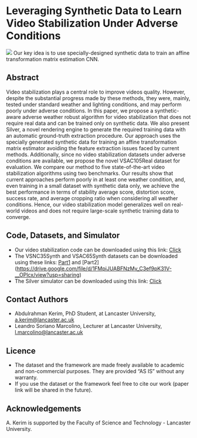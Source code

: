 # Leveraging Synthetic Data to Learn Video Stabilization Under Adverse Conditions


<img src='https://github.com/A-Kerim/Leveraging-Synthetic-Data-to-Learn-Video-Stabilization-Under-Adverse-Conditions/blob/3b137bb787e74e5a81e377918b96559e4a3c1130/imgs/introduction.png'>
Our key idea is to use specially-designed synthetic data to train an affine transformation
matrix estimation CNN.

## Abstract
Video stabilization plays a central role to improve videos quality. However, despite
the substantial progress made by these methods, they were, mainly, tested under
standard weather and lighting conditions, and may perform poorly under adverse
conditions. In this paper, we propose a synthetic-aware adverse weather robust
algorithm for video stabilization that does not require real data and can be
trained only on synthetic data. We also present Silver, a novel rendering engine
to generate the required training data with an automatic ground-truth extraction
procedure. Our approach uses the specially generated synthetic data for training an
affine transformation matrix estimator avoiding the feature extraction issues faced by
current methods. Additionally, since no video stabilization datasets under adverse
conditions are available, we propose the novel VSAC105Real dataset for evaluation.
We compare our method to five state-of-the-art video stabilization algorithms using
two benchmarks. Our results show that current approaches perform poorly in at least
one weather condition, and, even training in a small dataset with synthetic data only,
we achieve the best performance in terms of stability average score, distortion score,
success rate, and average cropping ratio when considering all weather conditions.
Hence, our video stabilization model generalizes well on real-world videos and does
not require large-scale synthetic training data to converge.


## Code, Datasets, and Simulator
* Our video stabilization code can be downloaded using this link: [Click](https://livelancsac-my.sharepoint.com/:u:/g/personal/kerim_lancaster_ac_uk/EX7jGWteToRJu2GP21bx3g8Bv-4fUp54VBv3HAm4Tyi_Xg?e=wvSxsh)
* The VSNC35Synth and VSAC65Synth datasets can be downloaded using these links: [Part1](https://drive.google.com/file/d/15IX81jZuYrswblobBxx9EF378BESngWb/view?usp=sharing) and [Part2] (https://drive.google.com/file/d/1FMpiJUABFNzMv_C3ef9pK31V-__OPlcx/view?usp=sharing)
* The Silver simulator can be downloaded using this link: [Click](https://livelancsac-my.sharepoint.com/:u:/g/personal/kerim_lancaster_ac_uk/ERMsh_Ba7TFPhCTXNejU4DABx0nXx4emT4fs_gKHl7zhkg?e=nNennA)

## Contact Authors
* Abdulrahman Kerim, PhD Student, at Lancaster University, a.kerim@lancaster.ac.uk
* Leandro Soriano Marcolino, Lecturer at Lancaster University, l.marcolino@lancaster.ac.uk

## Licence
* The dataset and the framework are made freely available to academic and non-commercial purposes. They are provided “AS IS” without any warranty.   
* If you use the dataset or the framework feel free to cite our work (paper link will be shared in the future).

## Acknowledgements
A. Kerim is supported by the Faculty of Science and Technology - Lancaster University.
